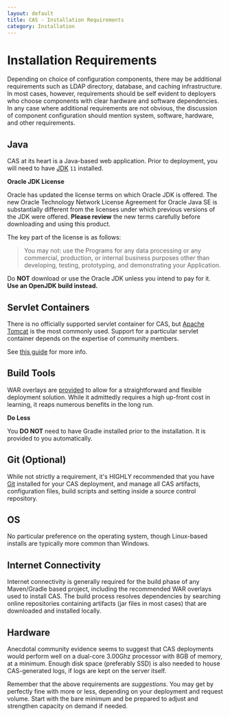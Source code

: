 ```yaml
---
layout: default
title: CAS - Installation Requirements
category: Installation
---
```


# Installation Requirements

Depending on choice of configuration components, there may be additional requirements such as LDAP directory, database, and caching infrastructure. In most cases, however, requirements should be self evident to deployers who choose components with clear hardware and software dependencies. In any case where additional requirements are not obvious, the discussion of component configuration should mention system, software, hardware, and other requirements.

## Java

CAS at its heart is a Java-based web application. Prior to deployment, you will need to have [JDK](https://openjdk.java.net/projects/jdk/11/) `11` installed.

<div class="alert alert-danger"><strong>Oracle JDK License</strong><p>
Oracle has updated the license terms on which Oracle JDK is offered. The new Oracle Technology Network License Agreement for Oracle Java SE is substantially different from the licenses under which previous versions of the JDK were offered. <b>Please review</b> the new terms carefully before downloading and using this product.</p></div>

The key part of the license is as follows:

> You may not: use the Programs for any data processing or any commercial, production, or internal business purposes other than developing, testing, prototyping, and demonstrating your Application.

Do **NOT** download or use the Oracle JDK unless you intend to pay for it. **Use an OpenJDK build instead.**

## Servlet Containers

There is no officially supported servlet container for CAS, but [Apache Tomcat](http://tomcat.apache.org/) is the most commonly used. Support for a particular servlet container depends on the expertise of community members.

See [this guide](../installation/Configuring-Servlet-Container.html) for more info.

## Build Tools

WAR overlays are [provided](../installation/WAR-Overlay-Installation.html) to allow for a straightforward and flexible deployment solution. While it admittedly requires a high up-front cost in learning, it reaps numerous benefits in the long run. 

<div class="alert alert-info"><strong>Do Less</strong><p>
You <b>DO NOT</b> need to have Gradle installed prior to the installation. It is provided to you automatically.
</p></div>

## Git (Optional)

While not strictly a requirement, it's HIGHLY recommended that you have [Git](https://git-scm.com/downloads) installed for your CAS deployment, and manage all CAS artifacts, configuration files, build scripts and setting inside a source control repository.

## OS

No particular preference on the operating system, though Linux-based installs are typically more common than Windows.

## Internet Connectivity

Internet connectivity is generally required for the build phase of any Maven/Gradle based project, including the recommended WAR overlays used to install CAS. The build process resolves dependencies by searching online repositories containing artifacts (jar files in most cases) that are downloaded and installed locally.

## Hardware

Anecdotal community evidence seems to suggest that CAS deployments would perform well on a dual-core 3.00Ghz processor with 8GB of memory, at a minimum. Enough disk space (preferably SSD) is also needed to house CAS-generated logs, if logs are kept on the server itself.

Remember that the above requirements are *suggestions*. You may get by perfectly fine with more or less, depending on your deployment and request volume. Start with the bare minimum and be prepared to adjust and strengthen capacity on demand if needed.
